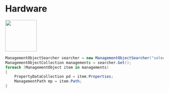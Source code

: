 # Hardware
<img src="https://i.imgur.com/Ssb5kRJ.png" width="100">

```csharp
ManagementObjectSearcher searcher = new ManagementObjectSearcher("select * from Win32_Processor");
ManagementObjectCollection managements = searcher.Get();
foreach (ManagementObject item in managements)
{
	PropertyDataCollection pd = item.Properties;
	ManagementPath mp = item.Path;
}
```